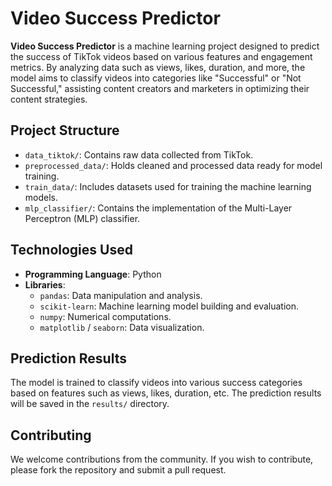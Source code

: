 # Video Success Predictor

**Video Success Predictor** is a machine learning project designed to predict the success of TikTok videos based on various features and engagement metrics. By analyzing data such as views, likes, duration, and more, the model aims to classify videos into categories like "Successful" or "Not Successful," assisting content creators and marketers in optimizing their content strategies.

## Project Structure

- `data_tiktok/`: Contains raw data collected from TikTok.
- `preprocessed_data/`: Holds cleaned and processed data ready for model training.
- `train_data/`: Includes datasets used for training the machine learning models.
- `mlp_classifier/`: Contains the implementation of the Multi-Layer Perceptron (MLP) classifier.

## Technologies Used

- **Programming Language**: Python
- **Libraries**:
  - `pandas`: Data manipulation and analysis.
  - `scikit-learn`: Machine learning model building and evaluation.
  - `numpy`: Numerical computations.
  - `matplotlib` / `seaborn`: Data visualization.

## Prediction Results

The model is trained to classify videos into various success categories based on features such as views, likes, duration, etc. The prediction results will be saved in the `results/` directory.

## Contributing

We welcome contributions from the community. If you wish to contribute, please fork the repository and submit a pull request.

